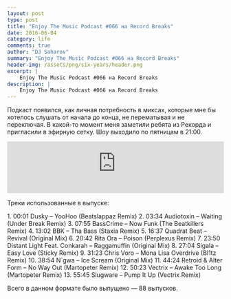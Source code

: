 ```yaml
---
layout: post
type: post
title: "Enjoy The Music Podcast #066 на Record Breaks"
date: 2016-06-04
category: life
comments: true
author: "DJ Saharov"
summary: "Enjoy The Music Podcast #066 на Record Breaks"
header-img: /assets/png/six-years/header.png
excerpt: |
    Enjoy The Music Podcast #066 на Record Breaks
description: |
    Enjoy The Music Podcast #066 на Record Breaks
---
```


<p>
<span class="firstcharacter">П</span>одкаст появился, как личная потребность в миксах, которые мне бы хотелось слушать от начала до конца, не перематывая и не переключая. В какой-то момент меня заметили ребята из Рекорда и пригласили в эфирную сетку. Шоу выходило по пятницам в 21:00.
</p>

<iframe width="100%" height="120" src="https://player-widget.mixcloud.com/widget/iframe/?hide_cover=1&feed=%2Fdjsaharovofficial%2Fenjoy-the-music-podcast-066%2F" frameborder="0" allow="encrypted-media; fullscreen; autoplay; idle-detection; speaker-selection; web-share;" ></iframe>

<p>Треки использованные в выпуске:</p>
1. 00:01 Dusky – YooHoo (Beatslappaz Remix) 
2. 03:34 Audiotoxin – Waiting (Under Break Remix)
3. 07:55 BassCrime – Now Funk (The Beatkillers Remix)
4. 13:02 BBK – Tha Bass (Staxia Remix)
5. 16:37 Quadrat Beat – Revival (Original Mix)
6. 20:42 Rita Ora – Poison (Perplexus Remix)
7. 23:50 Distant Light Feat. Conkarah – Raggamuffin (Original Mix)
8. 27:04 Sigala – Easy Love (Sticky Remix)
9. 31:23 Chris Voro – Mona Lisa Overdrive (Bl1tz Remix)
10. 38:54 N`gwa – Ice Scream (Original Mix)
11. 44:24 Retroid & Alter Form – No Way Out (Martopeter Remix)
12. 50:23 Vectrix – Awake Too Long (Martopeter Remix)
13. 55:45 Slugware – Pump It Up (Vectrix Remix)

<p>Всего в данном формате было выпущено &mdash; 88 выпусков.</p>